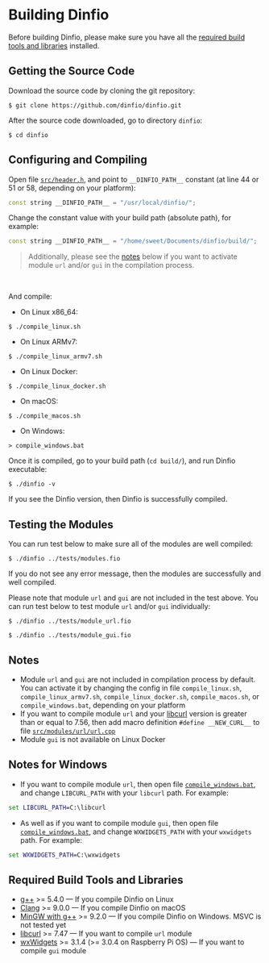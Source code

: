 # Building Dinfio

Before building Dinfio, please make sure you have all the [required build tools and libraries](#required-build-tools-and-libraries) installed.

## Getting the Source Code

Download the source code by cloning the git repository:
```
$ git clone https://github.com/dinfio/dinfio.git
```

After the source code downloaded, go to directory `dinfio`:
```
$ cd dinfio
```

## Configuring and Compiling

Open file [`src/header.h`](src/header.h), and point to  `__DINFIO_PATH__` constant (at line 44 or 51 or 58, depending on your platform):

``` cpp
const string __DINFIO_PATH__ = "/usr/local/dinfio/";
```

Change the constant value with your build path (absolute path), for example:

``` cpp
const string __DINFIO_PATH__ = "/home/sweet/Documents/dinfio/build/";
```

> Additionally, please see the [notes](#notes) below if you want to activate module `url` and/or `gui` in the compilation process.

<br>

And compile:

- On Linux x86_64:
```
$ ./compile_linux.sh
```

- On Linux ARMv7:
```
$ ./compile_linux_armv7.sh
```

- On Linux Docker:
```
$ ./compile_linux_docker.sh
```

- On macOS:
```
$ ./compile_macos.sh
```

- On Windows:
```
> compile_windows.bat
```

Once it is compiled, go to your build path (`cd build/`), and run Dinfio executable:

```
$ ./dinfio -v
```

If you see the Dinfio version, then Dinfio is successfully compiled.

## Testing the Modules

You can run test below to make sure all of the modules are well compiled:

```
$ ./dinfio ../tests/modules.fio
```

If you do not see any error message, then the modules are successfully and well compiled.

Please note that module `url` and `gui` are not included in the test above. You can run test below to test module `url` and/or `gui` individually:

```
$ ./dinfio ../tests/module_url.fio
```
```
$ ./dinfio ../tests/module_gui.fio
```

## Notes

- Module `url` and `gui` are not included in compilation process by default. You can activate it by changing the config in file `compile_linux.sh`, `compile_linux_armv7.sh`, `compile_linux_docker.sh`, `compile_macos.sh`, or `compile_windows.bat`, depending on your platform
- If you want to compile module `url` and your [libcurl](https://curl.se/libcurl/) version is greater than or equal to 7.56, then add macro definition `#define __NEW_CURL__` to file [`src/modules/url/url.cpp`](src/modules/url/url.cpp)
- Module `gui` is not available on Linux Docker

## Notes for Windows

- If you want to compile module `url`, then open file [`compile_windows.bat`](compile_windows.bat), and change `LIBCURL_PATH` with your `libcurl` path. For example:
``` bat
set LIBCURL_PATH=C:\libcurl
```
- As well as if you want to compile module `gui`, then open file [`compile_windows.bat`](compile_windows.bat), and change `WXWIDGETS_PATH` with your `wxwidgets` path. For example:
``` bat
set WXWIDGETS_PATH=C:\wxwidgets
```

## Required Build Tools and Libraries

- [g++](https://gcc.gnu.org/) >= 5.4.0 &mdash; If you compile Dinfio on Linux
- [Clang](https://clang.llvm.org/) >= 9.0.0 &mdash; If you compile Dinfio on macOS
- [MinGW with g++](https://sourceforge.net/projects/mingw/) >= 9.2.0 &mdash; If you compile Dinfio on Windows. MSVC is not tested yet
- [libcurl](https://curl.se/libcurl/) >= 7.47 &mdash; If you want to compile `url` module
- [wxWidgets](https://www.wxwidgets.org/) >= 3.1.4 (>= 3.0.4 on Raspberry Pi OS) &mdash; If you want to compile `gui` module
